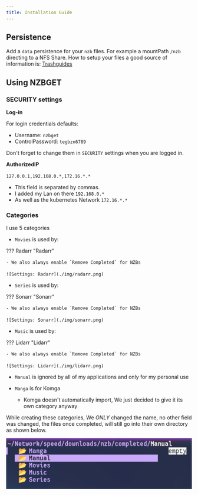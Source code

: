 ```yaml
---
title: Installation Guide
---
```


## Persistence

Add a `data` persistence for your `nzb` files. For example a mountPath `/nzb` directing to a NFS Share.
How to setup your files a good source of information is: [Trashguides](https://trash-guides.info/Downloaders/NZBGet/Basic-Setup/)

## Using NZBGET

### SECURITY settings

**Log-in**

For login credentials defaults:

- Username: `nzbget`
- ControlPassword: `tegbzn6789`

Don't forget to change them in `SECURITY` settings when you are logged in.

**AuthorizedIP**

`127.0.0.1,192.168.0.*,172.16.*.*`

- This field is separated by commas.
- I added my Lan on there `192.168.0.*`
- As well as the kubernetes Network `172.16.*.*`

### Categories

I use 5 categories

- `Movies` is used by:

??? Radarr "Radarr"

    - We also always enable `Remove Completed` for NZBs

    ![Settings: Radarr](./img/radarr.png)

- `Series` is used by:

??? Sonarr "Sonarr"

    - We also always enable `Remove Completed` for NZBs

    ![Settings: Sonarr](./img/sonarr.png)

- `Music` is used by:

??? Lidarr "Lidarr"

    - We also always enable `Remove Completed` for NZBs

    ![Settings: Lidarr](./img/lidarr.png)

- `Manual` is ignored by all of my applications and only for my personal use

- `Manga` is for Komga
  - Komga doesn't automatically import, We just decided to give it its own category anyway

While creating these categories, We _ONLY_ changed the name, no other field was changed, the files once completed, will still go into their own directory as shown below.

![Structure: NZBGet](./img/catagories_files.png)
